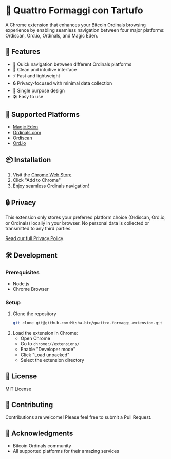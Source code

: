 # 🍕 Quattro Formaggi con Tartufo

A Chrome extension that enhances your Bitcoin Ordinals browsing experience by enabling seamless navigation between four major platforms: Ordiscan, Ord.io, Ordinals, and Magic Eden.

## 🌟 Features

- 🔄 Quick navigation between different Ordinals platforms
- 🎨 Clean and intuitive interface
- ⚡ Fast and lightweight
- 🔒 Privacy-focused with minimal data collection
- 🎯 Single purpose design
- 🛠️ Easy to use

## 🚀 Supported Platforms

- [Magic Eden](https://magiceden.io/ordinals)
- [Ordinals.com](https://ordinals.com)
- [Ordiscan](https://ordiscan.com)
- [Ord.io](https://ord.io)

## 📦 Installation

1. Visit the [Chrome Web Store](link-to-your-extension)
2. Click "Add to Chrome"
3. Enjoy seamless Ordinals navigation!

## 🔒 Privacy

This extension only stores your preferred platform choice (Ordiscan, Ord.io, or Ordinals) locally in your browser. No personal data is collected or transmitted to any third parties.

[Read our full Privacy Policy](./PRIVACY.md)

## 🛠️ Development

### Prerequisites
- Node.js
- Chrome Browser

### Setup
1. Clone the repository
   ```bash
   git clone git@github.com:Misha-btc/quattro-formaggi-extension.git
   ```
2. Load the extension in Chrome:
   - Open Chrome
   - Go to `chrome://extensions/`
   - Enable "Developer mode"
   - Click "Load unpacked"
   - Select the extension directory

## 📄 License

MIT License

## 🤝 Contributing

Contributions are welcome! Please feel free to submit a Pull Request.

## 🙏 Acknowledgments

- Bitcoin Ordinals community
- All supported platforms for their amazing services 